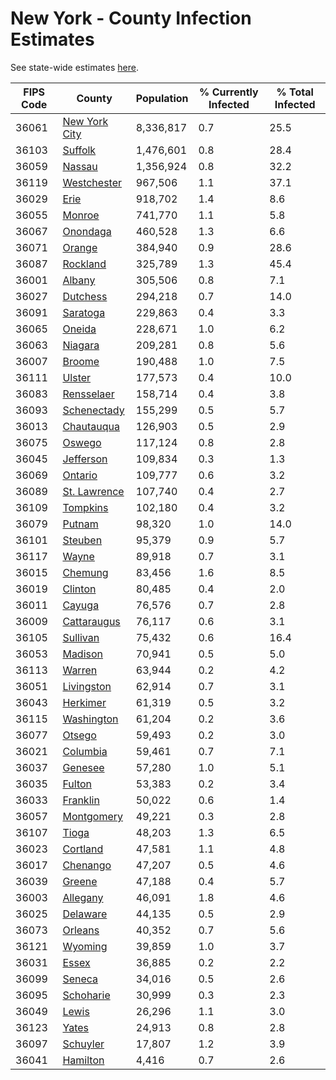 # New York - County Infection Estimates

See state-wide estimates [here](/infections/us-ny).

|   FIPS Code |                         County |   Population |   % Currently Infected |   % Total Infected |
|-------------|--------------------------------|--------------|------------------------|--------------------|
|       36061 | [New York City](new-york-city) |    8,336,817 |                    0.7 |               25.5 |
|       36103 |             [Suffolk](suffolk) |    1,476,601 |                    0.8 |               28.4 |
|       36059 |               [Nassau](nassau) |    1,356,924 |                    0.8 |               32.2 |
|       36119 |     [Westchester](westchester) |      967,506 |                    1.1 |               37.1 |
|       36029 |                   [Erie](erie) |      918,702 |                    1.4 |                8.6 |
|       36055 |               [Monroe](monroe) |      741,770 |                    1.1 |                5.8 |
|       36067 |           [Onondaga](onondaga) |      460,528 |                    1.3 |                6.6 |
|       36071 |               [Orange](orange) |      384,940 |                    0.9 |               28.6 |
|       36087 |           [Rockland](rockland) |      325,789 |                    1.3 |               45.4 |
|       36001 |               [Albany](albany) |      305,506 |                    0.8 |                7.1 |
|       36027 |           [Dutchess](dutchess) |      294,218 |                    0.7 |               14.0 |
|       36091 |           [Saratoga](saratoga) |      229,863 |                    0.4 |                3.3 |
|       36065 |               [Oneida](oneida) |      228,671 |                    1.0 |                6.2 |
|       36063 |             [Niagara](niagara) |      209,281 |                    0.8 |                5.6 |
|       36007 |               [Broome](broome) |      190,488 |                    1.0 |                7.5 |
|       36111 |               [Ulster](ulster) |      177,573 |                    0.4 |               10.0 |
|       36083 |       [Rensselaer](rensselaer) |      158,714 |                    0.4 |                3.8 |
|       36093 |     [Schenectady](schenectady) |      155,299 |                    0.5 |                5.7 |
|       36013 |       [Chautauqua](chautauqua) |      126,903 |                    0.5 |                2.9 |
|       36075 |               [Oswego](oswego) |      117,124 |                    0.8 |                2.8 |
|       36045 |         [Jefferson](jefferson) |      109,834 |                    0.3 |                1.3 |
|       36069 |             [Ontario](ontario) |      109,777 |                    0.6 |                3.2 |
|       36089 |   [St. Lawrence](st.-lawrence) |      107,740 |                    0.4 |                2.7 |
|       36109 |           [Tompkins](tompkins) |      102,180 |                    0.4 |                3.2 |
|       36079 |               [Putnam](putnam) |       98,320 |                    1.0 |               14.0 |
|       36101 |             [Steuben](steuben) |       95,379 |                    0.9 |                5.7 |
|       36117 |                 [Wayne](wayne) |       89,918 |                    0.7 |                3.1 |
|       36015 |             [Chemung](chemung) |       83,456 |                    1.6 |                8.5 |
|       36019 |             [Clinton](clinton) |       80,485 |                    0.4 |                2.0 |
|       36011 |               [Cayuga](cayuga) |       76,576 |                    0.7 |                2.8 |
|       36009 |     [Cattaraugus](cattaraugus) |       76,117 |                    0.6 |                3.1 |
|       36105 |           [Sullivan](sullivan) |       75,432 |                    0.6 |               16.4 |
|       36053 |             [Madison](madison) |       70,941 |                    0.5 |                5.0 |
|       36113 |               [Warren](warren) |       63,944 |                    0.2 |                4.2 |
|       36051 |       [Livingston](livingston) |       62,914 |                    0.7 |                3.1 |
|       36043 |           [Herkimer](herkimer) |       61,319 |                    0.5 |                3.2 |
|       36115 |       [Washington](washington) |       61,204 |                    0.2 |                3.6 |
|       36077 |               [Otsego](otsego) |       59,493 |                    0.2 |                3.0 |
|       36021 |           [Columbia](columbia) |       59,461 |                    0.7 |                7.1 |
|       36037 |             [Genesee](genesee) |       57,280 |                    1.0 |                5.1 |
|       36035 |               [Fulton](fulton) |       53,383 |                    0.2 |                3.4 |
|       36033 |           [Franklin](franklin) |       50,022 |                    0.6 |                1.4 |
|       36057 |       [Montgomery](montgomery) |       49,221 |                    0.3 |                2.8 |
|       36107 |                 [Tioga](tioga) |       48,203 |                    1.3 |                6.5 |
|       36023 |           [Cortland](cortland) |       47,581 |                    1.1 |                4.8 |
|       36017 |           [Chenango](chenango) |       47,207 |                    0.5 |                4.6 |
|       36039 |               [Greene](greene) |       47,188 |                    0.4 |                5.7 |
|       36003 |           [Allegany](allegany) |       46,091 |                    1.8 |                4.6 |
|       36025 |           [Delaware](delaware) |       44,135 |                    0.5 |                2.9 |
|       36073 |             [Orleans](orleans) |       40,352 |                    0.7 |                5.6 |
|       36121 |             [Wyoming](wyoming) |       39,859 |                    1.0 |                3.7 |
|       36031 |                 [Essex](essex) |       36,885 |                    0.2 |                2.2 |
|       36099 |               [Seneca](seneca) |       34,016 |                    0.5 |                2.6 |
|       36095 |         [Schoharie](schoharie) |       30,999 |                    0.3 |                2.3 |
|       36049 |                 [Lewis](lewis) |       26,296 |                    1.1 |                3.0 |
|       36123 |                 [Yates](yates) |       24,913 |                    0.8 |                2.8 |
|       36097 |           [Schuyler](schuyler) |       17,807 |                    1.2 |                3.9 |
|       36041 |           [Hamilton](hamilton) |        4,416 |                    0.7 |                2.6 |